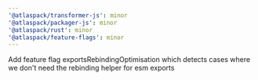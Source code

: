 ```yaml
---
'@atlaspack/transformer-js': minor
'@atlaspack/packager-js': minor
'@atlaspack/rust': minor
'@atlaspack/feature-flags': minor
---
```


Add feature flag exportsRebindingOptimisation which detects cases where we don't need the rebinding helper for esm exports
